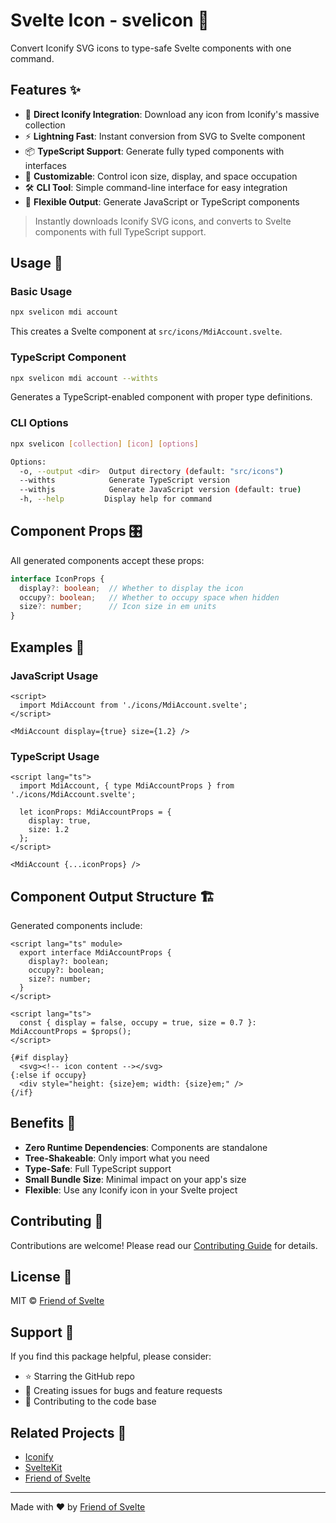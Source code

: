 # Svelte Icon - svelicon 🎨

Convert Iconify SVG icons to type-safe Svelte components with one command.

## Features ✨

- 🎯 **Direct Iconify Integration**: Download any icon from Iconify's massive collection
- ⚡ **Lightning Fast**: Instant conversion from SVG to Svelte component
- 📦 **TypeScript Support**: Generate fully typed components with interfaces
- 🎨 **Customizable**: Control icon size, display, and space occupation
- 🛠️ **CLI Tool**: Simple command-line interface for easy integration
- 🔄 **Flexible Output**: Generate JavaScript or TypeScript components

> Instantly downloads Iconify SVG icons, and converts to Svelte components with full TypeScript support.

## Usage 🚀

### Basic Usage

```bash
npx svelicon mdi account
```

This creates a Svelte component at `src/icons/MdiAccount.svelte`.

### TypeScript Component

```bash
npx svelicon mdi account --withts
```

Generates a TypeScript-enabled component with proper type definitions.

### CLI Options

```bash
npx svelicon [collection] [icon] [options]

Options:
  -o, --output <dir>  Output directory (default: "src/icons")
  --withts            Generate TypeScript version
  --withjs            Generate JavaScript version (default: true)
  -h, --help         Display help for command
```

## Component Props 🎛️

All generated components accept these props:

```typescript
interface IconProps {
  display?: boolean;  // Whether to display the icon
  occupy?: boolean;   // Whether to occupy space when hidden
  size?: number;      // Icon size in em units
}
```

## Examples 📝

### JavaScript Usage

```svelte
<script>
  import MdiAccount from './icons/MdiAccount.svelte';
</script>

<MdiAccount display={true} size={1.2} />
```

### TypeScript Usage

```svelte
<script lang="ts">
  import MdiAccount, { type MdiAccountProps } from './icons/MdiAccount.svelte';
  
  let iconProps: MdiAccountProps = {
    display: true,
    size: 1.2
  };
</script>

<MdiAccount {...iconProps} />
```

## Component Output Structure 🏗️

Generated components include:

```svelte
<script lang="ts" module>
  export interface MdiAccountProps {
    display?: boolean;
    occupy?: boolean;
    size?: number;
  }
</script>

<script lang="ts">
  const { display = false, occupy = true, size = 0.7 }: MdiAccountProps = $props();
</script>

{#if display}
  <svg><!-- icon content --></svg>
{:else if occupy}
  <div style="height: {size}em; width: {size}em;" />
{/if}
```

## Benefits 🌟

- **Zero Runtime Dependencies**: Components are standalone
- **Tree-Shakeable**: Only import what you need
- **Type-Safe**: Full TypeScript support
- **Small Bundle Size**: Minimal impact on your app's size
- **Flexible**: Use any Iconify icon in your Svelte project

## Contributing 🤝

Contributions are welcome! Please read our [Contributing Guide](CONTRIBUTING.md) for details.

## License 📄

MIT © [Friend of Svelte](https://github.com/friendofsvelte)

## Support 💖

If you find this package helpful, please consider:

- ⭐ Starring the GitHub repo
- 🐛 Creating issues for bugs and feature requests
- 🔀 Contributing to the code base

## Related Projects 🔗

- [Iconify](https://iconify.design/)
- [SvelteKit](https://kit.svelte.dev/)
- [Friend of Svelte](https://github.com/friendofsvelte)

---

Made with ❤️ by [Friend of Svelte](https://github.com/friendofsvelte)
